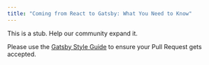 ```yaml
---
title: "Coming from React to Gatsby: What You Need to Know"
---
```


This is a stub. Help our community expand it.

Please use the [Gatsby Style Guide](/contributing/gatsby-style-guide/) to ensure your Pull Request gets accepted.
